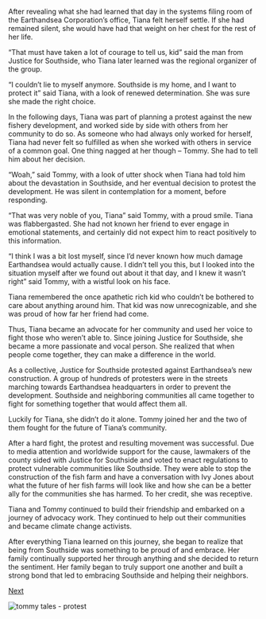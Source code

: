 After revealing what she had learned that day in the systems filing room of the Earthandsea Corporation’s office, Tiana felt herself settle. If she had remained silent, she would have had that weight on her chest for the rest of her life.

“That must have taken a lot of courage to tell us, kid” said the man from Justice for Southside, who Tiana later learned was the regional organizer of the group. 

“I couldn’t lie to myself anymore. Southside is my home, and I want to protect it” said Tiana, with a look of renewed determination. She was sure she made the right choice. 

In the following days, Tiana was part of planning a protest against the new fishery development, and worked side by side with others from her community to do so. As someone who had always only worked for herself, Tiana had never felt so fulfilled as when she worked with others in service of a common goal. One thing nagged at her though – Tommy. She had to tell him about her decision. 

“Woah,” said Tommy, with a look of utter shock when Tiana had told him about the devastation in Southside, and her eventual decision to protest the development. He was silent in contemplation for a moment, before responding.

“That was very noble of you, Tiana” said Tommy, with a proud smile. Tiana was flabbergasted. She had not known her friend to ever engage in emotional statements, and certainly did not expect him to react positively to this information.

“I think I was a bit lost myself, since I’d never known how much damage Earthandsea would actually cause. I didn’t tell you this, but I looked into the situation myself after we found out about it that day, and I knew it wasn’t right” said Tommy, with a wistful look on his face. 

Tiana remembered the once apathetic rich kid who couldn’t be bothered to care about anything around him. That kid was now unrecognizable, and she was proud of how far her friend had come. 

Thus, Tiana became an advocate for her community and used her voice to fight those who weren’t able to. Since joining Justice for Southside, she became a more passionate and vocal person. She realized that when people come together, they can make a difference in the world. 

As a collective, Justice for Southside protested against Earthandsea’s new construction. A group of hundreds of protesters were in the streets marching towards Earthandsea headquarters in order to prevent the development. Southside and neighboring communities all came together to fight for something together that would affect them all. 

Luckily for Tiana, she didn’t do it alone. Tommy joined her and the two of them fought for the future of Tiana’s community. 

After a hard fight, the protest and resulting movement was successful. Due to media attention and worldwide support for the cause, lawmakers of the county sided with Justice for Southside and voted to enact regulations to protect vulnerable communities like Southside. They were able to stop the construction of the fish farm and have a conversation with Ivy Jones about what the future of her fish farms will look like and how she can be a better ally for the communities she has harmed. To her credit, she was receptive.

Tiana and Tommy continued to build their friendship and embarked on a journey of advocacy work. They continued to help out their communities and became climate change activists. 

After everything Tiana learned on this journey, she began to realize that being from Southside was something to be proud of and embrace. Her family continually supported her through anything and she decided to return the sentiment. Her family began to truly support one another and built a strong bond that led to embracing Southside and helping their neighbors. 

[Next](https://dorsadanesh.github.io/RisingTides-Sink-or-Swim/end.html)

![tommy tales - protest](https://github.com/dorsadanesh/RisingTides-Sink-or-Swim/assets/114564837/2ffa65c8-add1-4340-aa64-295a96ad2b86)
